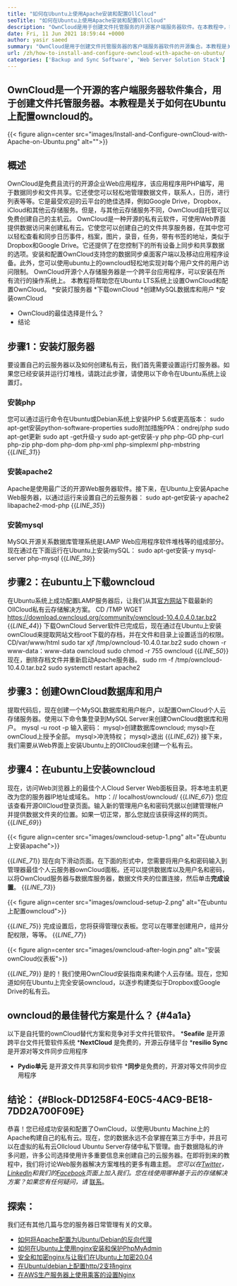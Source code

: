 ```yaml
---
title: "如何在Ubuntu上使用Apache安装和配置OllCloud" 
seoTitle: "如何在Ubuntu上使用Apache安装和配置OllCloud" 
description: "OwnCloud是用于创建文件托管服务的开源客户端服务器软件。在本教程中，我们将学习如何在ubuntu上安装和配置owncloud" 
date: Fri, 11 Jun 2021 18:59:44 +0000
author: yasir saeed
summary: "OwnCloud是用于创建文件托管服务器的客户端服务器软件的开源集合。本教程是关于如何在Ubuntu上配置owncloud的。" 
url: /zh/how-to-install-and-configure-owncloud-with-apache-on-ubuntu/
categories: ['Backup and Sync Software', 'Web Server Solution Stack']
---
```


## OwnCloud是一个开源的客户端服务器软件集合，用于创建文件托管服务器。本教程是关于如何在Ubuntu上配置owncloud的。

{{< figure align=center src="images/Install-and-Configure-ownCloud-with-Apache-on-Ubuntu.png" alt="">}}


## **概述**
OwnCloud是免费且流行的开源企业Web应用程序，该应用程序用PHP编写，用于数据同步和文件共享。它还使您可以轻松地管理数据文件，联系人，日历，进行列表等等​​。它是最受欢迎的云平台的绝佳选择，例如Google Drive，Dropbox，iCloud和其他云存储服务。但是，与其他云存储服务不同，OwnCloud自托管可以免费创建自己的主机云。
OwnCloud是一种开源的私有云软件，可使用Web界面提供数据访问来创建私有云。它使您可以创建自己的文件共享服务器，在其中您可以轻松查看和同步日历事件，档案，图片，录音，任务，带有书签的地址，类似于Dropbox和Google Drive。它还提供了在您控制下的所有设备上同步和共享数据的选项。安装和配置OwnCloud支持您的数据同步桌面客户端以及移动应用程序设备。此外，您可以使用ubuntu上的owncloud轻松地实现对每个用户文件的用户访问限制。 OwnCloud开源个人存储服务器是一个跨平台应用程序，可以安装在所有流行的操作系统上。
本教程将帮助您在Ubuntu LTS系统上设置OwnCloud和配置OwnCloud。
  *安装灯服务器
  *下载ownCloud
  *创建MySQL数据库和用户
  *安装ownCloud
  * OwnCloud的最佳选择是什么？
  * 结论

## 步骤1：安装灯服务器
要设置自己的云服务器以及如何创建私有云，我们首先需要设置运行灯服务器。如果您已经安装并运行灯堆栈，请跳过此步骤，请使用以下命令在Ubuntu系统上设置灯。

### 安装php
您可以通过运行命令在Ubuntu或Debian系统上安装PHP 5.6或更高版本：
sudo apt-get安装python-software-properties
sudo附加措施PPA：ondrej/php
sudo apt-get更新
sudo apt -get升级-y
sudo apt-get安装-y php php-GD php-curl php-zip php-dom php-dom php-xml php-simplexml php-mbstring
{{_LINE_31_}}

### 安装apache2
Apache是​​使用最广泛的开源Web服务器软件。接下来，在Ubuntu上安装Apache Web服务器，以通过运行来设置自己的云服务器：
sudo apt-get安装-y apache2 libapache2-mod-php
{{_LINE_35_}}

### 安装mysql
MySQL开源关系数据库管理系统是LAMP Web应用程序软件堆栈等的组成部分。现在通过在下面运行在Ubuntu上安装mySQL：
sudo apt-get安装-y mysql-server php-mysql
{{_LINE_39_}}

## 步骤2：在ubuntu上下载owncloud
在Ubuntu系统上成功配置LAMP服务器后，让我们从其[官方网站][1]下载最新的OllCloud私有云存储解决方案。
CD /TMP
WGET https://download.owncloud.org/community/owncloud-10.4.0.4.0.tar.bz2
{{_LINE_44_}}
下载OwnCloud Server软件已完成后，现在通过在Ubuntu上安装ownCloud来提取网站文档root下载的存档，并在文件和目录上设置适当的权限。
CD/var/www/html
sudo tar xjf /tmp/owncloud-10.4.0.tar.bz2
sudo chown -r www-data：www-data owncloud
sudo chmod -r 755 owncloud
{{_LINE_50_}}
现在，删除存档文件并重新启动Apache服务器。
sudo rm -f /tmp/owncloud-10.4.0.tar.bz2
sudo systemctl restart apache2

## 步骤3：创建OwnCloud数据库和用户
提取代码后，现在创建一个MySQL数据库和用户帐户，以配置OwnCloud个人云存储服务器。使用以下命令集登录到MySQL Server来创建OwnCloud数据库和用户。
mysql -u root -p
输入密码：
mysql>创建数据库owncloud;
mysql>在ownCloud上授予全部。
mysql>冲洗特权；
mysql>退出
{{_LINE_62_}}
接下来，我们需要从Web界面上安装Ubuntu上的OllCloud来创建一个私有云。

## 步骤4：在ubuntu上安装owncloud
现在，访问Web浏览器上的最佳个人Cloud Server Web面板目录。将本地主机更改为您的服务器IP地址或域名。
http：// localhost/owncloud/
{{_LINE_67_}}
您应该查看开源OllCloud登录页面。输入新的管理用户名和密码凭据以创建管理帐户并提供数据文件夹的位置。如果一切正常，那么您就应该获得这样的网页。
{{_LINE_69_}}

{{< figure align=center src="images/owncloud-setup-1.png" alt="在ubuntu上安装apache">}}

{{_LINE_71_}}
现在向下滑动页面。在下面的形式中，您需要将用户名和密码输入到管理器最佳个人云服务器ownCloud面板。还可以提供数据库以及用户名和密码，以将OwnCloud服务器与数据库服务器，数据文件夹的位置连接，然后单击**完成设置**。
{{_LINE_73_}}

{{< figure align=center src="images/owncloud-setup-2.png" alt="在ubuntu上配置owncloud">}}

{{_LINE_75_}}
完成设置后，您将获得管理仪表板。您可以在哪里创建用户，组并分配权限，等等。
{{_LINE_77_}}

{{< figure align=center src="images/owncloud-after-login.png" alt="安装ownCloud仪表板">}}

{{_LINE_79_}}
是的！我们使用OwnCloud安装指南来构建个人云存储。现在，您知道如何在Ubuntu上完全安装owncloud，以逐步构建类似于Dropbox或Google Drive的私有云。

## **owncloud的最佳替代方案是什么？** {#4a1a}
以下是自托管的ownCloud替代方案和竞争对手文件托管软件。
  ***Seafile** 是开源跨平台文件托管软件系统
  ***NextCloud** 是免费的，开源云存储平台
  ***resilio Sync** 是开源对等文件同步应用程序
  * **Pydio单元** 是开源文件共享和同步软件
  ***同步**是免费的，开源对等文件同步应用程序

## **结论：**   {#Block-DD1258F4-E0C5-4AC9-BE18-7DD2A700F09E}
恭喜！您已经成功安装和配置了OwnCloud，以使用Ubuntu Machine上的Apache构建自己的私有云。现在，您的数据永远不会掌握在第三方手中，并且可以在虚拟的私有云Ollcloud Ubuntu Server存储中私下管理。由于数据隐私的许多问题，许多公司选择使用许多重要信息来创建自己的云服务器。在即将到来的教程中，我们将讨论Web服务器解决方案堆栈的更多有趣主题。
_您可以在[Twitter][2]，[LinkedIn][3]和我们的[Facebook][4]页面上加入我们。您在线使用哪种基于云的存储解决方案？如果您有任何疑问，请_ [联系][5]。

## 探索：
我们还有其他几篇与您的服务器日常管理有关的文章。
  * [如何将Apache配置为Ubuntu/Debian的反向代理][6]
  * [如何在Ubuntu上使用nginx安装和保护PhpMyAdmin][7]
  * [安全和加密nginx与让我们在Ubuntu上加密20.04][8]
  * [在Ubuntu/debian上配置http/2支持nginx][9]
  * [在AWS生产服务器上使用乘客的设置Nginx][10]

  
[1]: https://owncloud.org/install/
[2]: https://twitter.com/containerize_co
[3]: https://www.linkedin.com/company/containerize/
[4]: http://facebook.com/containerize
[5]: mailto:yasir.saeed@aspose.com
[6]: https://blog.containerize.com/web-server-solution-stack/how-to-configure-apache-as-a-reverse-proxy-for-ubuntudebian/
[7]: https://blog.containerize.com/web-server-solution-stack/how-to-install-and-secure-phpmyadmin-with-nginx-on-ubuntu/
[8]: https://blog.containerize.com/web-server-solution-stack/how-to-secure-nginx-with-letsencrypt-on-ubuntu-20-04/
[9]: https://blog.containerize.com/web-server-solution-stack/how-to-configure-http2-support-in-nginx-on-ubuntudebian/
[10]: https://blog.containerize.com/web-server-solution-stack/how-to-setup-nginx-with-passenger-on-aws-production-server/
